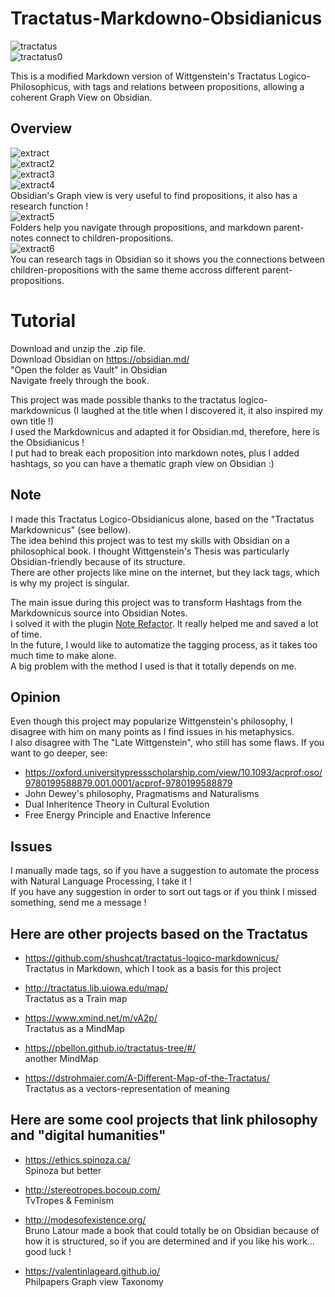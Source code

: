 # Tractatus-Markdowno-Obsidianicus  
![tractatus](Obsidianicus_images/Wittgenstein_Obsidian.png)  
![tractatus0](Obsidianicus_images/tractatus_obsidian1.png)  


This is a modified Markdown version of Wittgenstein's Tractatus Logico-Philosophicus, with tags and relations between propositions, allowing a coherent Graph View on Obsidian.  

## Overview  
![extract](Obsidianicus_images/Tractatus1.png)  
![extract2](Obsidianicus_images/Tractatus2.png)  
![extract3](Obsidianicus_images/Tractatus3.png)  
![extract4](Obsidianicus_images/Tractatus4.png)  
Obsidian's Graph view is very useful to find propositions, it also has a research function !  
![extract5](Obsidianicus_images/Tractatus0.png)  
Folders help you navigate through propositions, and markdown parent-notes connect to children-propositions.  
![extract6](Obsidianicus_images/TractatusTags.png)  
You can research tags in Obsidian so it shows you the connections between children-propositions with the same theme accross different parent-propositions.  


# Tutorial  
Download and unzip the .zip file.  
Download Obsidian on https://obsidian.md/  
"Open the folder as Vault" in Obsidian  
Navigate freely through the book.  

This project was made possible thanks to the tractatus logico-markdownicus (I laughed at the title when I discovered it, it also inspired my own title !)  
I used the Markdownicus and adapted it for Obsidian.md, therefore, here is the Obsidianicus !  
I put had to break each proposition into markdown notes, plus I added hashtags, so you can have a thematic graph view on Obsidian :)  

## Note  
I made this Tractatus Logico-Obsidianicus alone, based on the "Tractatus Markdownicus" (see bellow).  
The idea behind this project was to test my skills with Obsidian on a philosophical book.
I thought Wittgenstein's Thesis was particularly Obsidian-friendly because of its structure.  
There are other projects like mine on the internet, but they lack tags, which is why my project is singular. 

The main issue during this project was to transform Hashtags from the Markdownicus source into Obsidian Notes.  
I solved it with the plugin [Note Refactor](https://github.com/lynchjames/note-refactor-obsidian). It really helped me and saved a lot of time.  
In the future, I would like to automatize the tagging process, as it takes too much time to make alone.  
A big problem with the method I used is that it totally depends on me.  


## Opinion  
Even though this project may popularize Wittgenstein's philosophy, I disagree with him on many points as I find issues in his metaphysics.  
I also disagree with The "Late Wittgenstein", who still has some flaws. If you want to go deeper, see:  
- https://oxford.universitypressscholarship.com/view/10.1093/acprof:oso/9780199588879.001.0001/acprof-9780199588879  
- John Dewey's philosophy, Pragmatisms and Naturalisms  
- Dual Inheritence Theory in Cultural Evolution  
- Free Energy Principle and Enactive Inference  

## Issues  
I manually made tags, so if you have a suggestion to automate the process with Natural Language Processing, I take it !  
If you have any suggestion in order to sort out tags or if you think I missed something, send me a message !  

## Here are other projects based on the Tractatus  
- https://github.com/shushcat/tractatus-logico-markdownicus/  
Tractatus in Markdown, which I took as a basis for this project  

- http://tractatus.lib.uiowa.edu/map/  
Tractatus as a Train map  

- https://www.xmind.net/m/vA2p/  
Tractatus as a MindMap  

- https://pbellon.github.io/tractatus-tree/#/  
another MindMap  

- https://dstrohmaier.com/A-Different-Map-of-the-Tractatus/  
Tractatus as a vectors-representation of meaning  


## Here are some cool projects that link philosophy and "digital humanities"  
- https://ethics.spinoza.ca/  
Spinoza but better  

- http://stereotropes.bocoup.com/  
TvTropes & Feminism  

- http://modesofexistence.org/  
Bruno Latour made a book that could totally be on Obsidian because of how it is structured, so if you are determined and if you like his work... good luck !

- https://valentinlageard.github.io/  
Philpapers Graph view Taxonomy  

